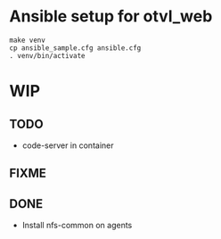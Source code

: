 # Ansible setup for otvl_web

    make venv
    cp ansible_sample.cfg ansible.cfg
    . venv/bin/activate

# WIP

## TODO

- code-server in container

## FIXME

## DONE

- Install nfs-common on agents

